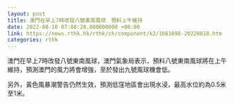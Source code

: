 ```yaml
---
layout: post
title: 澳門在早上7時改發八號東南風球　預料上午維持
date: 2022-08-10 07:08:28.000000000 +08:00
link: https://news.rthk.hk/rthk/ch/component/k2/1661698-20220810.htm
categories: rthk
---
```


澳門在早上7時改發八號東南風球，澳門氣象局表示，預料八號東南風球將在上午維持，預測澳門的風力將會增強，至於發出九號風球機會低。

另外，黃色風暴潮警告仍然生效，預測低窪地區會出現水浸，最高水位約為0.5米至1米。
